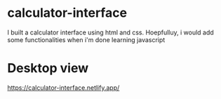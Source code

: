 # calculator-interface
I built a calculator interface using html and css. Hoepfulluy, i would add some functionalities when i'm done learning javascript

# Desktop view

https://calculator-interface.netlify.app/
